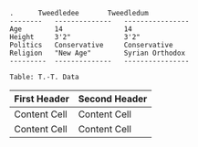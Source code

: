 	.      Tweedledee       Tweedledum
	--------   --------------   ----------------
	Age        14               14
	Height     3'2"             3'2"
	Politics   Conservative     Conservative
	Religion   "New Age"        Syrian Orthodox
	---------  --------------   ----------------

	Table: T.-T. Data


| First Header  | Second Header |
| ------------- | ------------- |
| Content Cell  | Content Cell  |
| Content Cell  | Content Cell  |
